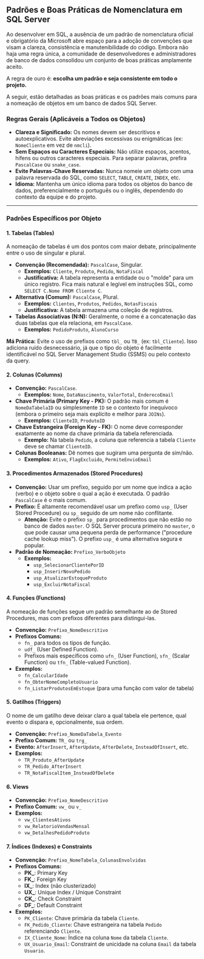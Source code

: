 ## Padrões e Boas Práticas de Nomenclatura em SQL Server

Ao desenvolver em SQL, a ausência de um padrão de nomenclatura oficial e obrigatório da Microsoft abre espaço para a adoção de convenções que visam a clareza, consistência e manutenibilidade do código. Embora não haja uma regra única, a comunidade de desenvolvedores e administradores de banco de dados consolidou um conjunto de boas práticas amplamente aceito.

A regra de ouro é: **escolha um padrão e seja consistente em todo o projeto.**

A seguir, estão detalhadas as boas práticas e os padrões mais comuns para a nomeação de objetos em um banco de dados SQL Server.

### Regras Gerais (Aplicáveis a Todos os Objetos)

* **Clareza e Significado:** Os nomes devem ser descritivos e autoexplicativos. Evite abreviações excessivas ou enigmáticas (ex: `NomeCliente` em vez de `nmcli`).
* **Sem Espaços ou Caracteres Especiais:** Não utilize espaços, acentos, hifens ou outros caracteres especiais. Para separar palavras, prefira `PascalCase` ou `snake_case`.
* **Evite Palavras-Chave Reservadas:** Nunca nomeie um objeto com uma palavra reservada do SQL, como `SELECT`, `TABLE`, `CREATE`, `INDEX`, etc.
* **Idioma:** Mantenha um único idioma para todos os objetos do banco de dados, preferencialmente o português ou o inglês, dependendo do contexto da equipe e do projeto.

---

### Padrões Específicos por Objeto

#### 1. Tabelas (Tables)

A nomeação de tabelas é um dos pontos com maior debate, principalmente entre o uso de singular e plural.

* **Convenção (Recomendada):** `PascalCase`, Singular.
    * **Exemplos:** `Cliente`, `Produto`, `Pedido`, `NotaFiscal`
    * **Justificativa:** A tabela representa a entidade ou o "molde" para um único registro. Fica mais natural e legível em instruções SQL, como `SELECT C.Nome FROM Cliente C`.
* **Alternativa (Comum):** `PascalCase`, Plural.
    * **Exemplos:** `Clientes`, `Produtos`, `Pedidos`, `NotasFiscais`
    * **Justificativa:** A tabela armazena uma coleção de registros.
* **Tabelas Associativas (N:N):** Geralmente, o nome é a concatenação das duas tabelas que ela relaciona, em `PascalCase`.
    * **Exemplos:** `PedidoProduto`, `AlunoCurso`

**Má Prática:** Evite o uso de prefixos como `tbl_` ou `TB_` (ex: `tbl_Cliente`). Isso adiciona ruído desnecessário, já que o tipo do objeto é facilmente identificável no SQL Server Management Studio (SSMS) ou pelo contexto da query.

#### 2. Colunas (Columns)

* **Convenção:** `PascalCase`.
    * **Exemplos:** `Nome`, `DataNascimento`, `ValorTotal`, `EnderecoEmail`
* **Chave Primária (Primary Key - PK):** O padrão mais comum é `NomeDaTabelaID` ou simplesmente `ID` se o contexto for inequívoco (embora o primeiro seja mais explícito e melhor para `JOINs`).
    * **Exemplos:** `ClienteID`, `ProdutoID`
* **Chave Estrangeira (Foreign Key - FK):** O nome deve corresponder exatamente ao nome da chave primária da tabela referenciada.
    * **Exemplo:** Na tabela `Pedido`, a coluna que referencia a tabela `Cliente` deve se chamar `ClienteID`.
* **Colunas Booleanas:** Dê nomes que sugiram uma pergunta de sim/não.
    * **Exemplos:** `Ativo`, `FlagExcluido`, `PermiteEnvioEmail`

#### 3. Procedimentos Armazenados (Stored Procedures)

* **Convenção:** Usar um prefixo, seguido por um nome que indica a ação (verbo) e o objeto sobre o qual a ação é executada. O padrão `PascalCase` é o mais comum.
* **Prefixo:** É altamente recomendável usar um prefixo como `usp_` (User Stored Procedure) ou `sp_` seguido de um nome não conflitante.
    * **Atenção:** Evite o prefixo `sp_` para procedimentos que não estão no banco de dados `master`. O SQL Server procura primeiro no `master`, o que pode causar uma pequena perda de performance ("procedure cache lookup miss"). O prefixo `usp_` é uma alternativa segura e popular.
* **Padrão de Nomeação:** `Prefixo_VerboObjeto`
    * **Exemplos:**
        * `usp_SelecionarClientePorID`
        * `usp_InserirNovoPedido`
        * `usp_AtualizarEstoqueProduto`
        * `usp_ExcluirNotaFiscal`

#### 4. Funções (Functions)

A nomeação de funções segue um padrão semelhante ao de Stored Procedures, mas com prefixos diferentes para distingui-las.

* **Convenção:** `Prefixo_NomeDescritivo`
* **Prefixos Comuns:**
    * `fn_` para todos os tipos de função.
    * `udf_` (User Defined Function).
    * Prefixos mais específicos como `ufn_` (User Function), `sfn_` (Scalar Function) ou `tfn_` (Table-valued Function).
* **Exemplos:**
    * `fn_CalcularIdade`
    * `fn_ObterNomeCompletoUsuario`
    * `fn_ListarProdutosEmEstoque` (para uma função com valor de tabela)

#### 5. Gatilhos (Triggers)

O nome de um gatilho deve deixar claro a qual tabela ele pertence, qual evento o dispara e, opcionalmente, sua ordem.

* **Convenção:** `Prefixo_NomeDaTabela_Evento`
* **Prefixo Comum:** `TR_` ou `trg_`
* **Evento:** `AfterInsert`, `AfterUpdate`, `AfterDelete`, `InsteadOfInsert`, etc.
* **Exemplos:**
    * `TR_Produto_AfterUpdate`
    * `TR_Pedido_AfterInsert`
    * `TR_NotaFiscalItem_InsteadOfDelete`

#### 6. Views

* **Convenção:** `Prefixo_NomeDescritivo`
* **Prefixo Comum:** `vw_` ou `v_`
* **Exemplos:**
    * `vw_ClientesAtivos`
    * `vw_RelatorioVendasMensal`
    * `vw_DetalhesPedidoProduto`

#### 7. Índices (Indexes) e Constraints

* **Convenção:** `Prefixo_NomeTabela_ColunasEnvolvidas`
* **Prefixos Comuns:**
    * **PK\_**: Primary Key
    * **FK\_**: Foreign Key
    * **IX\_**: Index (não clusterizado)
    * **UX\_**: Unique Index / Unique Constraint
    * **CK\_**: Check Constraint
    * **DF\_**: Default Constraint
* **Exemplos:**
    * `PK_Cliente`: Chave primária da tabela `Cliente`.
    * `FK_Pedido_Cliente`: Chave estrangeira na tabela `Pedido` referenciando `Cliente`.
    * `IX_Cliente_Nome`: Índice na coluna `Nome` da tabela `Cliente`.
    * `UX_Usuario_Email`: Constraint de unicidade na coluna `Email` da tabela `Usuario`.
